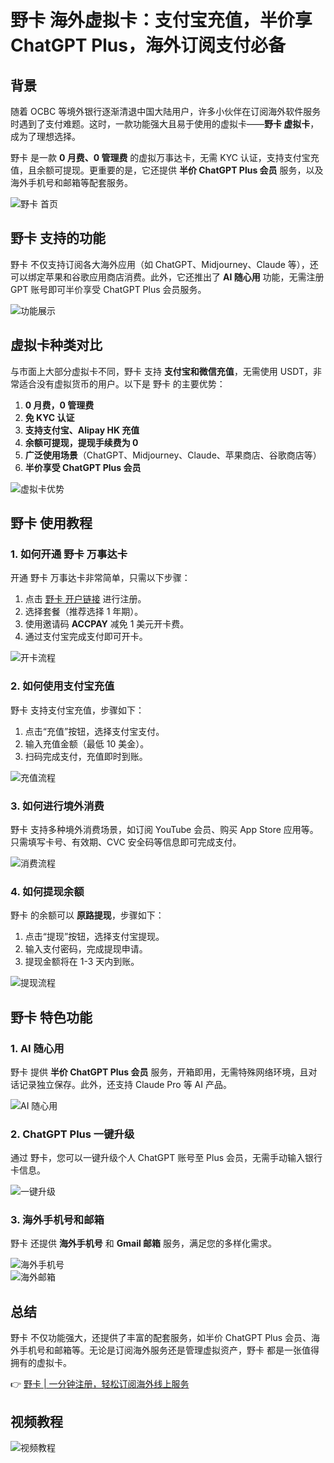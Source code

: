 # 野卡 海外虚拟卡：支付宝充值，半价享 ChatGPT Plus，海外订阅支付必备

## 背景

随着 OCBC 等境外银行逐渐清退中国大陆用户，许多小伙伴在订阅海外软件服务时遇到了支付难题。这时，一款功能强大且易于使用的虚拟卡——**野卡 虚拟卡**，成为了理想选择。

野卡 是一款 **0 月费、0 管理费** 的虚拟万事达卡，无需 KYC 认证，支持支付宝充值，且余额可提现。更重要的是，它还提供 **半价 ChatGPT Plus 会员** 服务，以及海外手机号和邮箱等配套服务。

![野卡 首页](https://bbtdd.com/wp-content/uploads/img/8652729610607.webp)

## 野卡 支持的功能

野卡 不仅支持订阅各大海外应用（如 ChatGPT、Midjourney、Claude 等），还可以绑定苹果和谷歌应用商店消费。此外，它还推出了 **AI 随心用** 功能，无需注册 GPT 账号即可半价享受 ChatGPT Plus 会员服务。

![功能展示](https://bbtdd.com/wp-content/uploads/img/23346410562996.webp)

## 虚拟卡种类对比

与市面上大部分虚拟卡不同，野卡 支持 **支付宝和微信充值**，无需使用 USDT，非常适合没有虚拟货币的用户。以下是 野卡 的主要优势：

1. **0 月费，0 管理费**  
2. **免 KYC 认证**  
3. **支持支付宝、Alipay HK 充值**  
4. **余额可提现，提现手续费为 0**  
5. **广泛使用场景**（ChatGPT、Midjourney、Claude、苹果商店、谷歌商店等）  
6. **半价享受 ChatGPT Plus 会员**  

![虚拟卡优势](https://bbtdd.com/wp-content/uploads/img/097150617311.webp)

## 野卡 使用教程

### 1. 如何开通 野卡 万事达卡

开通 野卡 万事达卡非常简单，只需以下步骤：

1. 点击 [野卡 开户链接](https://bbtdd.com/yeka) 进行注册。  
2. 选择套餐（推荐选择 1 年期）。  
3. 使用邀请码 **ACCPAY** 减免 1 美元开卡费。  
4. 通过支付宝完成支付即可开卡。

![开卡流程](https://bbtdd.com/wp-content/uploads/img/019067167959.webp)

### 2. 如何使用支付宝充值

野卡 支持支付宝充值，步骤如下：

1. 点击“充值”按钮，选择支付宝支付。  
2. 输入充值金额（最低 10 美金）。  
3. 扫码完成支付，充值即时到账。

![充值流程](https://bbtdd.com/wp-content/uploads/img/5888045622.webp)

### 3. 如何进行境外消费

野卡 支持多种境外消费场景，如订阅 YouTube 会员、购买 App Store 应用等。只需填写卡号、有效期、CVC 安全码等信息即可完成支付。

![消费流程](https://bbtdd.com/wp-content/uploads/img/8918792830295.webp)

### 4. 如何提现余额

野卡 的余额可以 **原路提现**，步骤如下：

1. 点击“提现”按钮，选择支付宝提现。  
2. 输入支付密码，完成提现申请。  
3. 提现金额将在 1-3 天内到账。

![提现流程](https://bbtdd.com/wp-content/uploads/img/607015223205.webp)

## 野卡 特色功能

### 1. AI 随心用

野卡 提供 **半价 ChatGPT Plus 会员** 服务，开箱即用，无需特殊网络环境，且对话记录独立保存。此外，还支持 Claude Pro 等 AI 产品。

![AI 随心用](https://bbtdd.com/wp-content/uploads/img/04756049706.webp)

### 2. ChatGPT Plus 一键升级

通过 野卡，您可以一键升级个人 ChatGPT 账号至 Plus 会员，无需手动输入银行卡信息。

![一键升级](https://bbtdd.com/wp-content/uploads/img/525029372.webp)

### 3. 海外手机号和邮箱

野卡 还提供 **海外手机号** 和 **Gmail 邮箱** 服务，满足您的多样化需求。

![海外手机号](https://bbtdd.com/wp-content/uploads/img/776894552351.webp)  
![海外邮箱](https://bbtdd.com/wp-content/uploads/img/832319674879448.webp)

## 总结

野卡 不仅功能强大，还提供了丰富的配套服务，如半价 ChatGPT Plus 会员、海外手机号和邮箱等。无论是订阅海外服务还是管理虚拟资产，野卡 都是一张值得拥有的虚拟卡。

👉 [野卡 | 一分钟注册，轻松订阅海外线上服务](https://bbtdd.com/yeka)

## 视频教程

![视频教程](https://www.youtube.com/embed/HdCf1qkUqB0)